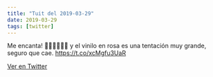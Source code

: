 ```yaml
---
title: "Tuit del 2019-03-29"
date: 2019-03-29
tags: [twitter]
---
```


Me encanta! 👏🏻👏🏻👏🏻 y el vinilo en rosa es una tentación muy grande, seguro que cae. https://t.co/xcMgfu3UaR



[Ver en Twitter](https://twitter.com/i/web/status/1111445133378158592)
